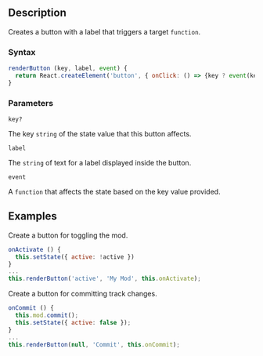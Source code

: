 ## Description

Creates a button with a label that triggers a target `function`.

### Syntax

```js
renderButton (key, label, event) {
  return React.createElement('button', { onClick: () => {key ? event(key) : event()} }, label);
}
```

### Parameters

`key?`

The key `string` of the state value that this button affects.

`label`

The `string` of text for a label displayed inside the button.

`event`

A `function` that affects the state based on the key value provided.

## Examples

Create a button for toggling the mod.

```js
onActivate () {
  this.setState({ active: !active })
}
...
this.renderButton('active', 'My Mod', this.onActivate);
```

Create a button for committing track changes.

```js
onCommit () {
  this.mod.commit();
  this.setState({ active: false });
}
...
this.renderButton(null, 'Commit', this.onCommit);
```
